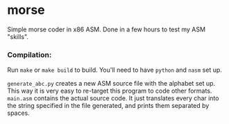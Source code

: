 # morse
Simple morse coder in x86 ASM.
Done in a few hours to test my ASM "skills".

### Compilation:
Run `make` or `make build` to build. You'll need to have `python` and `nasm` set up.

`generate_abc.py` creates a new ASM source file with the alphabet set up. This way it is very easy to re-target this program to code other formats.
`main.asm` contains the actual source code. It just translates every char into the string specified in the file generated, and prints them separated by spaces.
